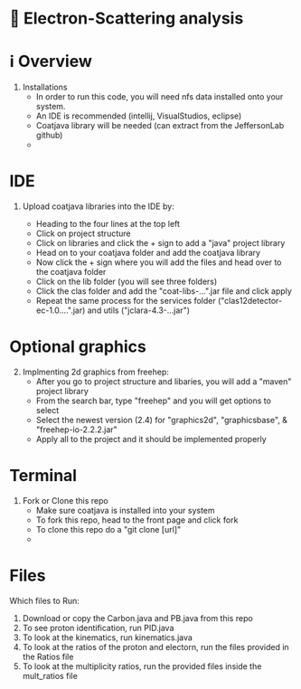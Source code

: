 # 🌟 Electron-Scattering analysis

# ℹ️ Overview

1. Installations
   - In order to run this code, you will need nfs data installed onto your system. 
   - An IDE is recommended (intellij, VisualStudios, eclipse)
   - Coatjava library will be needed (can extract from the JeffersonLab github)
   - 

# IDE 

1. Upload coatjava libraries into the IDE by: 

   - Heading to the four lines at the top left
   - Click on project structure
   - Click on libraries and click the + sign to add a "java" project library
   - Head on to your coatjava folder and add the coatjava library
   - Now click the + sign where you will add the files and head over to the coatjava folder
   - Click on the lib folder (you will see three folders)
   - Click the clas folder and add the "coat-libs-...".jar file and click apply
   - Repeat the same process for the services folder ("clas12detector-ec-1.0....".jar) and utils ("jclara-4.3-...jar")

# Optional graphics

2. Implmenting 2d graphics from freehep:
   - After you go to project structure and libaries, you will add a "maven" project library
   - From the search bar, type "freehep" and you will get options to select
   - Select the newest version (2.4) for "graphics2d", "graphicsbase", & "freehep-io-2.2.2.jar"
   - Apply all to the project and it should be implemented properly

# Terminal 

1. Fork or Clone this repo
   - Make sure coatjava is installed into your system
   - To fork this repo, head to the front page and click fork
   - To clone this repo do a "git clone [url]"
   - 
# Files

Which files to Run:

1. Download or copy the Carbon.java and PB.java from this repo
2. To see proton identification, run PID.java
3. To look at the kinematics, run kinematics.java
4. To look at the ratios of the proton and electorn, run the files provided in the Ratios file
5. To look at the multiplicity ratios, run the provided files inside the mult_ratios file
